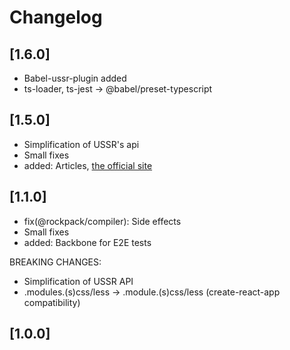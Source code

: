 # Changelog

## [1.6.0]
- Babel-ussr-plugin added
- ts-loader, ts-jest -> @babel/preset-typescript

## [1.5.0]
- Simplification of USSR's api
- Small fixes
- added: Articles, [the official site](http://rockpack.io/)

## [1.1.0]
- fix(@rockpack/compiler): Side effects
- Small fixes
- added: Backbone for E2E tests

BREAKING CHANGES:

- Simplification of USSR API
- .modules.(s)css/less -> .module.(s)css/less (create-react-app compatibility)

## [1.0.0]
